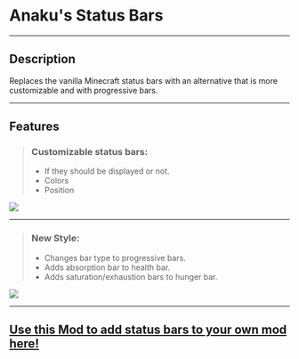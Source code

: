 # Anaku's Status Bars

---

## Description

Replaces the vanilla Minecraft status bars with an alternative that is more customizable and with progressive bars.

---
## Features

> ### Customizable status bars:
> * If they should be displayed or not.
> * Colors
> * Position

![](https://i.imgur.com/sd6cJ3X.png)

---

> ### New Style:
>  * Changes bar type to progressive bars.
>  * Adds absorption bar to health bar.
>  * Adds saturation/exhaustion bars to hunger bar.

![](https://i.imgur.com/TtitsHT.png)

---

## [Use this Mod to add status bars to your own mod here!](https://github.com/LordAnaku/Anakus_Status_Bars/wiki)